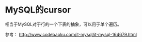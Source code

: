 # MySQL的cursor

相当于MySQL对于行的一个下表的抽象，可以用于单个遍历。  

参考：  http://www.codebaoku.com/it-mysql/it-mysql-164679.html